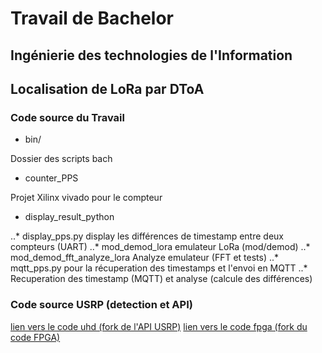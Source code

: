# Travail de Bachelor 
## Ingénierie des technologies de l'Information

## Localisation de LoRa par DToA

### Code source du Travail 

* bin/

Dossier des scripts bach

* counter_PPS

Projet Xilinx vivado pour le compteur

* display_result_python

..* display_pps.py display les différences de timestamp entre deux compteurs (UART)
..* mod_demod_lora emulateur LoRa (mod/demod)
..* mod_demod_fft_analyze_lora Analyze emulateur (FFT et tests)
..* mqtt_pps.py pour la récuperation des timestamps et l'envoi en MQTT
..* Recuperation des timestamp (MQTT) et analyse (calcule des différences)

### Code source USRP (detection et API)

[lien vers le code uhd (fork de l'API USRP)](https://github.com/selinux/uhd)
[lien vers le code fpga (fork du code FPGA)](https://github.com/selinux/fpga) 
